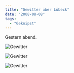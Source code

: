 ```yaml
---
title: "Gewitter über Lübeck"
date: "2008-08-08"
tags:
  - "Geknipst"
---
```


Gestern abend.

![Gewitter](/img/codecandies/gewitter1.jpg)

![Gewitter](/img/codecandies/gewitter2.jpg)

![Gewitter](/img/codecandies/gewitter3.jpg)

